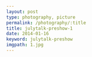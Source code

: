 ```yaml
---
layout: post
type: photography, picture
permalink: /photography/:title
title: julytalk-preshow-1
date: 2014-01-16
keyword: julytalk-preshow
imgpath: 1.jpg
---
```



